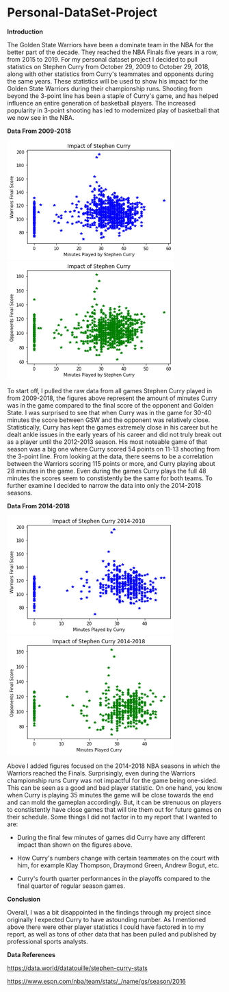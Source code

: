 # Personal-DataSet-Project
**Introduction**


The Golden State Warriors have been a dominate team in the NBA for the better part of the decade. They reached the NBA Finals five years in a row, from 2015 to 2019. For my personal dataset project I decided to pull statistics on Stephen Curry from October 29, 2009 to October 29, 2018, along with other statistics from Curry's teammates and opponents during the same years. These statistics will be used to show his impact for the Golden State Warriors during their championship runs. Shooting from beyond the 3-point line has been a staple of Curry's game, and has helped influence an entire generation of basketball players. The increased popularity in 3-point shooting has led to modernized play of basketball that we now see in the NBA. 





**Data From 2009-2018**

![GSW Score](https://raw.githubusercontent.com/byrdzac30/Personal-DataSet-Project/main/Raw%20Score%20GSW.png)
![Opponent Score](https://raw.githubusercontent.com/byrdzac30/Personal-DataSet-Project/main/Raw%20Score%20Opponent.png)


To start off, I pulled the raw data from all games Stephen Curry played in from 2009-2018, the figures above represent the amount of minutes Curry was in the game compared to the final score of the opponent and Golden State. I was surprised to see that when Curry was in the game for 30-40 minutes the score between GSW and the opponent was relatively close. Statistically, Curry has kept the games extremely close in his career but he dealt ankle issues in the early years of his career and did not truly break out as a player until the 2012-2013 season. His most noteable game of that season was a big one where Curry scored 54 points on 11-13 shooting from the 3-point line. From looking at the data, there seems to be a correlation between the Warriors scoring 115 points or more, and Curry playing about 28 minutes in the game. Even during the games Curry plays the full 48 minutes the scores seem to constistently be the same for both teams. To further examine I decided to narrow the data into only the 2014-2018 seasons. 





**Data From 2014-2018**

![2014-2018 GSW Score](https://raw.githubusercontent.com/byrdzac30/Personal-DataSet-Project/main/2014-2018%20GSW%20Score.png)
![2014-2018 Opponent Score](https://raw.githubusercontent.com/byrdzac30/Personal-DataSet-Project/main/2014-2018%20Opponent%20Score.png)


Above I added figures focused on the 2014-2018 NBA seasons in which the Warriors reached the Finals. Surprisingly, even during the Warriors championship runs Curry was not impactful for the game being one-sided. This can be seen as a good and bad player statistic. On one hand, you know when Curry is playing 35 minutes the game will be close towards the end and can mold the gameplan accordingly. But, it can be strenuous on players to constistently have close games that will tire them out for future games on their schedule. Some things I did not factor in to my report that I wanted to are:

- During the final few minutes of games did Curry have any different impact than shown on the figures above.

- How Curry's numbers change with certain teammates on the court with him, for example Klay Thompson, Draymond Green, Andrew Bogut, etc.

- Curry's fourth quarter performances in the playoffs compared to the final quarter of regular season games.


**Conclusion**

Overall, I was a bit disappointed in the findings through my project since originally I expected Curry to have astounding number. As I mentioned above there were other player statistics I could have factored in to my report, as well as tons of other data that has been pulled and published by professional sports analysts. 

**Data References**

https://data.world/datatouille/stephen-curry-stats

https://www.espn.com/nba/team/stats/_/name/gs/season/2016
